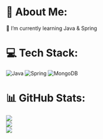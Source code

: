 # 💫 About Me:
🌱 I’m currently learning Java & Spring<br>


# 💻 Tech Stack:
![Java](https://img.shields.io/badge/java-%23ED8B00.svg?style=for-the-badge&logo=openjdk&logoColor=white) ![Spring](https://img.shields.io/badge/spring-%236DB33F.svg?style=for-the-badge&logo=spring&logoColor=white) ![MongoDB](https://img.shields.io/badge/MongoDB-%234ea94b.svg?style=for-the-badge&logo=mongodb&logoColor=white)
# 📊 GitHub Stats:
![](https://github-readme-stats.vercel.app/api?username=Whar1us&theme=merko&hide_border=true&include_all_commits=true&count_private=true)<br/>
![](https://github-readme-streak-stats.herokuapp.com/?user=Whar1us&theme=merko&hide_border=true)<br/>
![](https://github-readme-stats.vercel.app/api/top-langs/?username=Whar1us&theme=merko&hide_border=true&include_all_commits=true&count_private=true&layout=compact)

<!-- Proudly created with GPRM ( https://gprm.itsvg.in ) -->
